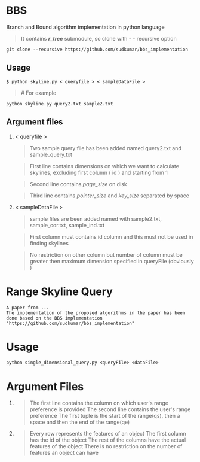 # BBS
 Branch and Bound algorithm implementation in python language


> It contains **_r\_tree_** submodule, so clone with - - recursive option

	git clone --recursive https://github.com/sudkumar/bbs_implementation

## Usage

	$ python skyline.py < queryfile > < sampleDataFile >

> \# For example

	python skyline.py query2.txt sample2.txt

## Argument files

1. < queryfile >

	>  Two sample query file has been added named query2.txt and sample_query.txt
  
	> First line contains dimensions on which we want to calculate skylines, excluding first column ( id ) and starting from 1

	> Second line contains _page\_size_ on disk

	> Third line contains  _pointer\_size_ and _key\_size_ separated by space

2. < sampleDataFile >

	> sample files are been added named with sample2.txt, sample\_cor.txt, sample\_ind.txt

	> First column must contains id column and this must not be used in finding skylines

	> No restriction on other column but number of column must be greater then maximum dimension specified in queryFile (obviously )

# Range Skyline Query

	A paper from ...
	The implementation of the proposed algorithms in the paper has been done based on the BBS implementation "https://github.com/sudkumar/bbs_implementation"

# Usage

	python single_dimensional_query.py <queryFile> <dataFile>

# Argument Files

1. <queryFile>
	
	> The first line contains the column on which user's range preference is provided
	> The second line contains the user's range preference
		The first tuple is the start of the range(qs), then a space and then the end of the range(qe)

2. <dataFile>

	> Every row represents the features of an object
	> The first column has the id of the object
	> The rest of the columns have the actual features of the object
	> There is no restriction on the number of features an object can have




	
